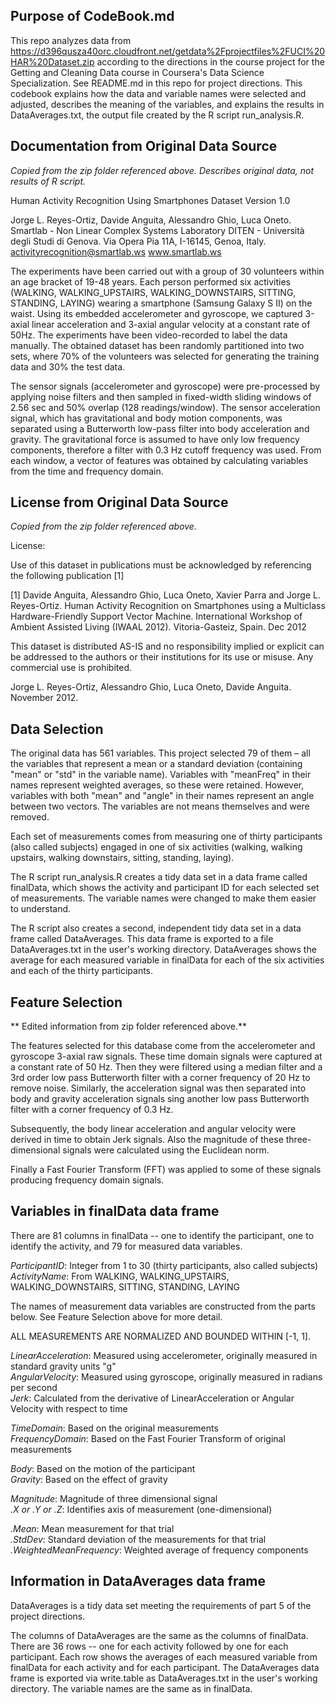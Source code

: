 
## Purpose of CodeBook.md
This repo analyzes data from https://d396qusza40orc.cloudfront.net/getdata%2Fprojectfiles%2FUCI%20HAR%20Dataset.zip according to the directions in the course project for the Getting and Cleaning Data course in Coursera's Data Science Specialization.  See README.md in this repo for project directions.  This codebook explains how the data and variable names were selected and adjusted, describes the meaning of the variables, and explains the results in DataAverages.txt, the output file created by the R script run_analysis.R.

## Documentation from Original Data Source
*Copied from the zip folder referenced above.
Describes original data, not results of R script.*

Human Activity Recognition Using Smartphones Dataset
Version 1.0

Jorge L. Reyes-Ortiz, Davide Anguita, Alessandro Ghio, Luca Oneto.
Smartlab - Non Linear Complex Systems Laboratory
DITEN - Università degli Studi di Genova.
Via Opera Pia 11A, I-16145, Genoa, Italy.
activityrecognition@smartlab.ws
www.smartlab.ws

The experiments have been carried out with a group of 30 volunteers within an age bracket of 19-48 years. Each person performed six activities (WALKING, WALKING_UPSTAIRS, WALKING_DOWNSTAIRS, SITTING, STANDING, LAYING) wearing a smartphone (Samsung Galaxy S II) on the waist. Using its embedded accelerometer and gyroscope, we captured 3-axial linear acceleration and 3-axial angular velocity at a constant rate of 50Hz. The experiments have been video-recorded to label the data manually. The obtained dataset has been randomly partitioned into two sets, where 70% of the volunteers was selected for generating the training data and 30% the test data.

The sensor signals (accelerometer and gyroscope) were pre-processed by applying noise filters and then sampled in fixed-width sliding windows of 2.56 sec and 50% overlap (128 readings/window). The sensor acceleration signal, which has gravitational and body motion components, was separated using a Butterworth low-pass filter into body acceleration and gravity. The gravitational force is assumed to have only low frequency components, therefore a filter with 0.3 Hz cutoff frequency was used. From each window, a vector of features was obtained by calculating variables from the time and frequency domain.

## License from Original Data Source
*Copied from the zip folder referenced above.*

License:

Use of this dataset in publications must be acknowledged by referencing the following publication [1]

[1] Davide Anguita, Alessandro Ghio, Luca Oneto, Xavier Parra and Jorge L. Reyes-Ortiz. Human Activity Recognition on Smartphones using a Multiclass Hardware-Friendly Support Vector Machine. International Workshop of Ambient Assisted Living (IWAAL 2012). Vitoria-Gasteiz, Spain. Dec 2012

This dataset is distributed AS-IS and no responsibility implied or explicit can be addressed to the authors or their institutions for its use or misuse. Any commercial use is prohibited.

Jorge L. Reyes-Ortiz, Alessandro Ghio, Luca Oneto, Davide Anguita. November 2012.
## Data Selection
The original data has 561 variables.  This project selected 79 of them – all the variables that represent a mean or a standard deviation (containing "mean" or "std" in the variable name).  Variables with "meanFreq" in their names represent weighted averages, so these were retained.  However, variables with both "mean" and "angle" in their names represent an angle between two vectors.  The variables are not means themselves and were removed.  

Each set of measurements comes from measuring one of thirty participants (also called subjects) engaged in one of six activities (walking, walking upstairs, walking downstairs, sitting, standing, laying).  

The R script run_analysis.R creates a tidy data set in a data frame called finalData, which shows the activity and participant ID for each selected set of measurements.  The variable names were changed to make them easier to understand.

The R script also creates a second, independent tidy data set in a data frame called DataAverages.  This data frame is exported to a file DataAverages.txt in the user's working directory.  DataAverages shows the average for each measured variable in finalData for each of the six activities and each of the thirty participants.

## Feature Selection
** Edited information from zip folder referenced above.**

The features selected for this database come from the accelerometer and gyroscope 3-axial raw signals. These time domain signals were captured at a constant rate of 50 Hz. Then they were filtered using a median filter and a 3rd order low pass Butterworth filter with a corner frequency of 20 Hz to remove noise. Similarly, the acceleration signal was then separated into body and gravity acceleration signals sing another low pass Butterworth filter with a corner frequency of 0.3 Hz.

Subsequently, the body linear acceleration and angular velocity were derived in time to obtain Jerk signals. Also the magnitude of these three-dimensional signals were calculated using the Euclidean norm.

Finally a Fast Fourier Transform (FFT) was applied to some of these signals producing frequency domain signals.

## Variables in finalData data frame
There are 81 columns in finalData -- one to identify the participant, one to identify the activity, and 79 for measured data variables.

*ParticipantID*: Integer from 1 to 30 (thirty participants, also called subjects)   
*ActivityName*: From WALKING, WALKING_UPSTAIRS, WALKING_DOWNSTAIRS, SITTING, STANDING, LAYING

The names of measurement data variables are constructed from the parts below.  See Feature Selection above for more detail.

ALL MEASUREMENTS ARE NORMALIZED AND BOUNDED WITHIN [-1, 1].

*LinearAcceleration*: Measured using accelerometer, originally measured in standard gravity units "g"  
*AngularVelocity*: Measured using gyroscope, originally measured in radians per second  
*Jerk*: Calculated from the derivative of LinearAcceleration or Angular Velocity with respect to time

*TimeDomain*: Based on the original measurements  
*FrequencyDomain*: Based on the Fast Fourier Transform of original measurements

*Body*: Based on the motion of the participant  
*Gravity*: Based on the effect of gravity

*Magnitude*: Magnitude of three dimensional signal  
*.X or .Y or .Z*: Identifies axis of measurement (one-dimensional)

*.Mean*: Mean measurement for that trial  
*.StdDev*: Standard deviation of the measurements for that trial  
*.WeightedMeanFrequency*: Weighted average of frequency components

## Information in DataAverages data frame

DataAverages is a tidy data set meeting the requirements of part 5 of the project directions.

The columns of DataAverages are the same as the columns of finalData.  There are 36 rows -- one for each activity followed by one for each participant.  Each row shows the averages of each measured variable from finalData for each activity and for each participant.  The DataAverages data frame is exported via write.table as DataAverages.txt in the user's working directory.  The variable names are the same as in finalData.
